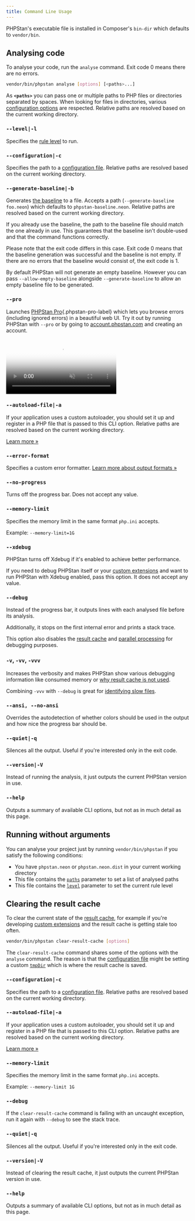 ```yaml
---
title: Command Line Usage
---
```


PHPStan's executable file is installed in Composer's `bin-dir` which defaults to `vendor/bin`.

Analysing code
--------------

To analyse your code, run the `analyse` command. Exit code 0 means there are no errors.

```bash
vendor/bin/phpstan analyse [options] [<paths>...]
```

As **`<paths>`** you can pass one or multiple paths to PHP files or directories separated by spaces. When looking for files in directories, various [configuration options](/config-reference#analysed-files) are respected. Relative paths are resolved based on the current working directory.

### `--level|-l`

Specifies the [rule level](/user-guide/rule-levels) to run.

### `--configuration|-c`

Specifies the path to a [configuration file](/config-reference). Relative paths are resolved based on the current working directory.

### `--generate-baseline|-b`

Generates [the baseline](/user-guide/baseline) to a file. Accepts a path (`--generate-baseline foo.neon`) which defaults to `phpstan-baseline.neon`. Relative paths are resolved based on the current working directory.

If you already use the baseline, the path to the baseline file should match the one already in use. This guarantees that the baseline isn't double-used and that the command functions correctly.

Please note that the exit code differs in this case. Exit code 0 means that the baseline generation was successful and the baseline is not empty. If there are no errors that the baseline would consist of, the exit code is 1.

By default PHPStan will not generate an empty baseline. However you can pass `--allow-empty-baseline` alongside `--generate-baseline` to allow an empty baseline file to be generated.

### `--pro`

Launches [PHPStan Pro](https://phpstan.org/blog/introducing-phpstan-pro){.phpstan-pro-label} which lets you browse errors (including ignored errors) in a beautiful web UI. Try it out by running PHPStan with `--pro` or by going to [account.phpstan.com](https://account.phpstan.com/) and creating an account.

<video class="w-full aspect-[1652/1080] mb-8 border border-gray-200 rounded-lg overflow-hidden" autoplay muted loop playsinline poster="/tmp/images/phpstan-pro-browsing-poster.jpg">
  <source src="/tmp/images/phpstan-pro-browsing.mp4" type="video/mp4">
</video>

### `--autoload-file|-a`

If your application uses a custom autoloader, you should set it up and register in a PHP file that is passed to this CLI option. Relative paths are resolved based on the current working directory.

[Learn more »](/user-guide/discovering-symbols)

### `--error-format`

Specifies a custom error formatter. [Learn more about output formats »](/user-guide/output-format)

### `--no-progress`

Turns off the progress bar. Does not accept any value.

### `--memory-limit`

Specifies the memory limit in the same format `php.ini` accepts.

Example: `--memory-limit=1G`

### `--xdebug`

PHPStan turns off Xdebug if it's enabled to achieve better performance.

If you need to debug PHPStan itself or your [custom extensions](/developing-extensions/extension-types) and want to run PHPStan with Xdebug enabled, pass this option. It does not accept any value.

### `--debug`

Instead of the progress bar, it outputs lines with each analysed file before its analysis.

Additionally, it stops on the first internal error and prints a stack trace.

This option also disables the [result cache](/user-guide/result-cache) and [parallel processing](/config-reference#parallel-processing) for debugging purposes.

### `-v`, `-vv`, `-vvv`

Increases the verbosity and makes PHPStan show various debugging information like consumed memory or [why result cache is not used](/user-guide/result-cache#debugging-the-result-cache).

Combining `-vvv` with `--debug` is great for [identifying slow files](/blog/debugging-performance-identify-slow-files).

### `--ansi, --no-ansi`

Overrides the autodetection of whether colors should be used in the output and how nice the progress bar should be.

### `--quiet|-q`

Silences all the output. Useful if you're interested only in the exit code.

### `--version|-V`

Instead of running the analysis, it just outputs the current PHPStan version in use.

### `--help`

Outputs a summary of available CLI options, but not as in much detail as this page.

Running without arguments
--------------

You can analyse your project just by running `vendor/bin/phpstan` if you satisfy the following conditions:

* You have `phpstan.neon` or `phpstan.neon.dist` in your current working directory
* This file contains the [`paths`](/config-reference#analysed-files) parameter to set a list of analysed paths
* This file contains the [`level`](/config-reference#rule-level) parameter to set the current rule level


Clearing the result cache
--------------

To clear the current state of the [result cache](/user-guide/result-cache), for example if you're developing [custom extensions](/developing-extensions/extension-types) and the result cache is getting stale too often.

```bash
vendor/bin/phpstan clear-result-cache [options]
```

The `clear-result-cache` command shares some of the options with the `analyse` command. The reason is that the [configuration file](/config-reference) might be setting a custom [`tmpDir`](/config-reference#caching) which is where the result cache is saved.

### `--configuration|-c`

Specifies the path to a [configuration file](/config-reference). Relative paths are resolved based on the current working directory.

### `--autoload-file|-a`

If your application uses a custom autoloader, you should set it up and register in a PHP file that is passed to this CLI option. Relative paths are resolved based on the current working directory.

[Learn more »](/user-guide/discovering-symbols)

### `--memory-limit`

Specifies the memory limit in the same format `php.ini` accepts.

Example: `--memory-limit 1G`

### `--debug`

If the `clear-result-cache` command is failing with an uncaught exception, run it again with `--debug` to see the stack trace.

### `--quiet|-q`

Silences all the output. Useful if you're interested only in the exit code.

### `--version|-V`

Instead of clearing the result cache, it just outputs the current PHPStan version in use.

### `--help`

Outputs a summary of available CLI options, but not as in much detail as this page.
